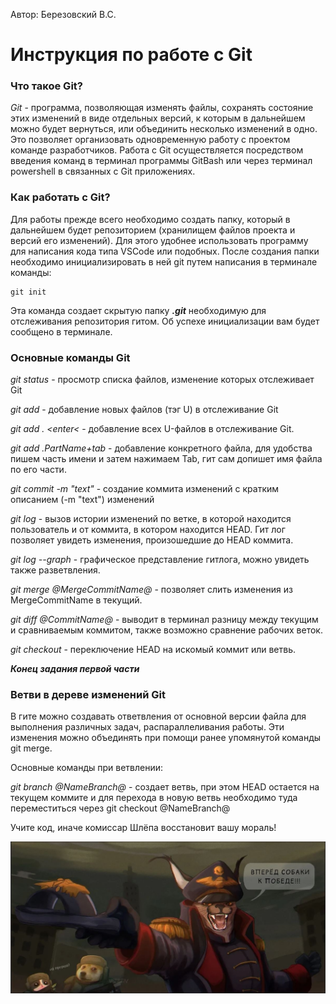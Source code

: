 Автор: Березовский В.С.

# **Инструкция по работе с Git**

### **Что такое Git?**

_Git_ - программа, позволяющая изменять файлы, сохранять состояние этих изменений в виде отдельных версий, к которым в дальнейшем можно будет вернуться, или объединить несколько изменений в одно. Это позволяет организовать одновременную работу с проектом команде разработчиков.
Работа с Git осуществляется посредством введения команд в терминал программы GitBash или через терминал powershell в связанных с Git приложениях.

### **Как работать с Git?**

Для работы прежде всего необходимо создать папку, который в дальнейшем будет репозиторием (хранилищем файлов проекта и версий его изменений). 
Для этого удобнее использовать программу для написания кода типа VSCode или подобных. 
После создания папки необходимо инициализировать в ней git путем написания в терминале команды:
    
    git init
Эта команда создает скрытую папку _**.git**_ необходимую для отслеживания репозитория гитом. Об успехе инициализации вам будет сообщено в терминале.

### **Основные команды Git**

*git status* - просмотр списка файлов, изменение которых отслеживает Git

*git add* - добавление новых файлов (тэг U) в отслеживание Git

*git add . <enter<* - добавление всех U-файлов в отслеживание Git.

*git add .PartName+tab* - добавление конкретного файла, для удобства пишем часть имени и затем нажимаем Tab, гит сам допишет имя файла по его части.

*git commit -m "text"* - создание коммита изменений с кратким описанием (-m "text") изменений

*git log* - вызов истории изменений по ветке, в которой находится пользователь и от коммита, в котором находится HEAD. Гит лог позволяет увидеть изменения, произошедшие до HEAD коммита.

*git log --graph* - графическое представление гитлога, можно увидеть также разветвления.

*git merge @MergeCommitName@* - позволяет слить изменения из MergeCommitName в текущий. 

*git diff @CommitName@* - выводит в терминал разницу между текущим и сравниваемым коммитом, также возможно сравнение рабочих веток.

*git checkout* - переключение HEAD на искомый коммит или ветвь.

**_Конец задания первой части_**

### **Ветви в дереве изменений Git**
В гите можно создавать ответвления от основной версии файла для выполнения различных задач, распараллеливания работы. Эти изменения можно объединять при помощи ранее упомянутой команды git merge.

Основные команды при ветвлении:

*git branch @NameBranch@* - создает ветвь, при этом HEAD остается на текущем коммите и для перехода в новую ветвь необходимо туда  переместиться через git checkout @NameBranch@


Учите код, иначе комиссар Шлёпа восстановит вашу мораль!

![комиссар Шлёпа](%D0%A8%D0%BB%D0%B5%D0%BF%D0%B0.JPG) 